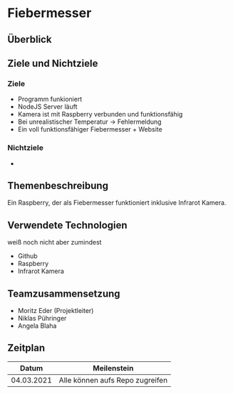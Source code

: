# Fiebermesser
## Überblick
  
## Ziele und Nichtziele
### Ziele
  - Programm funkioniert
  - NodeJS Server läuft
  - Kamera ist mit Raspberry verbunden und funktionsfähig
  - Bei unrealistischer Temperatur -> Fehlermeldung
  - Ein voll funktionsfähiger Fiebermesser + Website
### Nichtziele
  - 
## Themenbeschreibung
  Ein Raspberry, der als Fiebermesser funktioniert inklusive Infrarot Kamera.
## Verwendete Technologien
  weiß noch nicht
  aber zumindest
  - Github
  - Raspberry
  - Infrarot Kamera
## Teamzusammensetzung
- Moritz Eder (Projektleiter)
- Niklas Pühringer
- Angela Blaha
## Zeitplan
| Datum | Meilenstein |
| :-----------: | :-----------: |
| 04.03.2021    | Alle können aufs Repo zugreifen |
 
 
